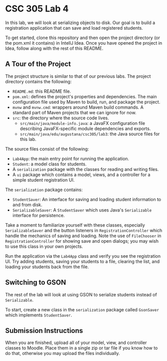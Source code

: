 # CSC 305 Lab 4

In this lab, we will look at serializing objects to disk. Our goal is
to build a registration application that can save and load registered
students.

To get started, clone this repository and then open the project 
directory (or the pom.xml it contains) in IntellJ Idea. Once you have
opened the project in Idea, follow along with the rest of this README.

## A Tour of the Project

The project structure is similar to that of our previous labs. The project 
directory contains the following:

* `README.md`: this README file.
* `pom.xml`: defines the project's properties and dependencies. The
  main configuration file used by Maven to build, run, and package
  the project.
* `mvnw` and `mvnw.cmd`: wrappers around Maven build commands. A
  standard part of Maven projects that we can ignore for now.
* `src`: the directory where the source code lives.
    * `src/main/java/module-info.java`: a JavaFX configuration file
      describing JavaFX-specific module dependencies and exports.
    * `src/main/java/edu/augustana/csc305/lab3`: the Java source
      files for this lab.

The source files consist of the following:

* `Lab4App`: the main entry point for running the application.
* `Student`: a model class for students.
* A `serialization` package with the classes for reading and writing files.
* A `ui` package which contains a model, views, and a controller for a simple
  student registration UI.

The `serialization` package contains:

* `StudentSaver`: An interface for saving and loading student information
  to and from disk.
* `SerializableSaver`: A `StudentSaver` which uses Java's `Serializable`
  interface for persistence.

Take a moment to familiarize yourself with these classes, especially 
`SerializableSaver` and the button listeners in `RegistrationController`
which handle the mechanics of saving and loading. Note the use of `FileChooser`
in `RegistrationController` for showing save and open dialogs; you may
wish to use this class in your own projects.

Run the application via the `Lab4App` class and verify you see the
registration UI. Try adding students, saving your students to a file,
clearing the list, and loading your students back from the file.


## Switching to GSON

The rest of the lab will look at using GSON to serialize students instead of 
`Serializable`.

To start, create a new class in the `serialization` package called `GsonSaver`
which implements `StudentSaver`.


## Submission Instructions

When you are finished, upload all of your model, view, and controller classes to Moodle.
Place them in a single zip or tar file if you know how to do that, otherwise you may
upload the files individually.